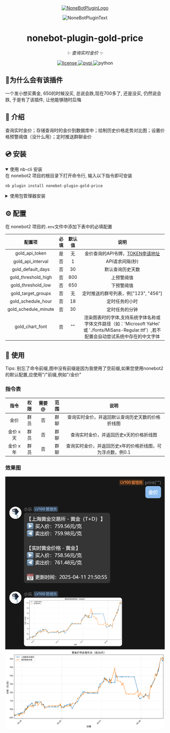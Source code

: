 <div align="center">
  <a href="https://v2.nonebot.dev/store"><img src="https://github.com/A-kirami/nonebot-plugin-template/blob/resources/nbp_logo.png" width="180" height="180" alt="NoneBotPluginLogo"></a>
  <br>
  <p><img src="https://github.com/A-kirami/nonebot-plugin-template/blob/resources/NoneBotPlugin.svg" width="240" alt="NoneBotPluginText"></p>
</div>

<div align="center">

# nonebot-plugin-gold-price

_✨ 查询实时金价 ✨_


<a href="./LICENSE">
    <img src="https://img.shields.io/github/license/newcovid/nonebot-plugin-gold-price.svg" alt="license">
</a>
<a href="https://pypi.python.org/pypi/nonebot-plugin-gold-price">
    <img src="https://img.shields.io/pypi/v/nonebot-plugin-gold-price.svg" alt="pypi">
</a>
<img src="https://img.shields.io/badge/python-3.9+-blue.svg" alt="python">

</div>

## 🤔为什么会有该插件

一个发小想买黄金, 650的时候没买, 总说会跌,现在700多了, 还是没买, 仍然说会跌, 于是有了该插件, 让他能够随时后悔

## 📖 介绍

查询实时金价；存储查询时的金价到数据库中；绘制历史价格走势对比图；设置价格预警阈值（没什么用）；定时推送群聊金价

## 💿 安装

<details open>
<summary>使用 nb-cli 安装</summary>
在 nonebot2 项目的根目录下打开命令行, 输入以下指令即可安装

    nb plugin install nonebot-plugin-gold-price

</details>

<details>
<summary>使用包管理器安装</summary>
在 nonebot2 项目的插件目录下, 打开命令行, 根据你使用的包管理器, 输入相应的安装命令

<details>
<summary>pip</summary>

    pip install nonebot-plugin-gold-price
</details>
<details>
<summary>pdm</summary>

    pdm add nonebot-plugin-gold-price
</details>
<details>
<summary>poetry</summary>

    poetry add nonebot-plugin-gold-price
</details>
<details>
<summary>conda</summary>

    conda install nonebot-plugin-gold-price
</details>

打开 nonebot2 项目根目录下的 `pyproject.toml` 文件, 在 `[tool.nonebot]` 部分追加写入

    plugins = ["nonebot_plugin_gold_price"]

</details>

## ⚙️ 配置

在 nonebot2 项目的`.env`文件中添加下表中的必填配置

|        配置项        | 必填  | 默认值 |                                                                      说明                                                                       |
| :------------------: | :---: | :----: | :---------------------------------------------------------------------------------------------------------------------------------------------: |
|    gold_api_token    |  是   |   无   |                                  金价查询的API令牌，[TOKEN申请地址](https://www.alapi.cn/api/71/api_document)                                   |
|  gold_api_interval   |  否   |   1    |                                                                 API请求间隔(秒)                                                                 |
|  gold_default_days   |  否   |   30   |                                                                默认查询历史天数                                                                 |
| gold_threshold_high  |  否   |  800   |                                                                   上预警阈值                                                                    |
|  gold_threshold_low  |  否   |  650   |                                                                   下预警阈值                                                                    |
|  gold_target_groups  |  否   |   无   |                                                      定时推送的群号列表，例["123", "456"]                                                       |
|  gold_schedule_hour  |  否   |   18   |                                                                 定时任务的小时                                                                  |
| gold_schedule_minute |  否   |   30   |                                                                 定时任务的分钟                                                                  |
|   gold_chart_font    |  否   |   ""   | 渲染图表时的字体,支持系统字体名称或字体文件路径（如：'Microsoft YaHei' 或 './fonts/MiSans-Regular.ttf'）,若不配置会自动尝试系统中存在的中文字体 |

## 🎉 使用
Tips: 别忘了命令前缀,图中没有前缀是因为我使用了空前缀,如果您使用nonebot2的默认配置,应使用"/"前缀,例如"/金价"
### 指令表
|   指令   | 权限  | 需要@ | 范围  |                            说明                            |
| :------: | :---: | :---: | :---: | :--------------------------------------------------------: |
|   金价   | 群员  |  否   | 群聊  |      查询实时金价，并返回默认查询历史天数的价格折线图      |
| 金价 x天 | 群员  |  否   | 群聊  |          查询实时金价，并返回历史x天的价格折线图           |
| 金价 x年 | 群员  |  否   | 群聊  | 查询实时金价，并返回历史x年的价格折线图，可为浮点数，例0.1 |
### 效果图
![image1](https://github.com/newcovid/nonebot-plugin-gold-price/blob/master/images/rendering_1.png)
![image2](https://github.com/newcovid/nonebot-plugin-gold-price/blob/master/images/rendering_2.png)

